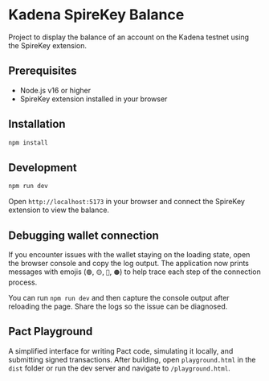 # Kadena SpireKey Balance

Project to display the balance of an account on the Kadena testnet using the SpireKey extension.

## Prerequisites

- Node.js v16 or higher
- SpireKey extension installed in your browser

## Installation

```bash
npm install
```

## Development

```bash
npm run dev
```

Open `http://localhost:5173` in your browser and connect the SpireKey extension to view the balance.

## Debugging wallet connection

If you encounter issues with the wallet staying on the loading state, open the browser console and copy the log output. The application now prints messages with emojis (`🟢`, `🟡`, `🔵`, `🟠`) to help trace each step of the connection process.

You can run `npm run dev` and then capture the console output after reloading the page. Share the logs so the issue can be diagnosed.

## Pact Playground

A simplified interface for writing Pact code, simulating it locally, and submitting signed transactions. After building, open `playground.html` in the `dist` folder or run the dev server and navigate to `/playground.html`.
